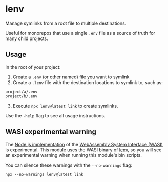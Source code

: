 # lenv

Manage symlinks from a root file to multiple destinations.

Useful for monorepos that use a single `.env` file as a source of truth for many child projects.

## Usage

In the root of your project:

1. Create a `.env` (or other named) file you want to symlink
2. Create a `.lenv` file with the destination locations to symlink to, such as:

```
project/a/.env
project/b/.env
```

3. Execute `npx lenv@latest link` to create symlinks.

Use the `-help` flag to see all usage instructions.

## WASI experimental warning

The [Node.js implementation](https://nodejs.org/api/wasi.html) of the [WebAssembly System Interface (WASI)](https://wasi.dev/) is experimental. This module uses the WASI binary of [lenv](https://github.com/tyhopp/lenv), so you will see an experimental warning when running this module's bin scripts.

You can silence these warnings with the `--no-warnings` flag:

```
npx --no-warnings lenv@latest link
```
